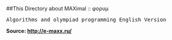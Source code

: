 ##This Directory about MAXimal :: φορυμ
<pre>Algorithms and olympiad programming English Version</pre>
<strong>Source: <a>http://e-maxx.ru/</a>


